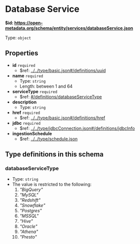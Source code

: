 # Database Service

<b id="httpsopen-metadata.orgschemaentityservicesdatabaseservice.json">&#36;id: https://open-metadata.org/schema/entity/services/databaseService.json</b>

Type: `object`

## Properties
 - **id** `required`
	 - &#36;ref: [../../type/basic.json#/definitions/uuid](....typebasic.mddefinitionsuuid)
 - **name** `required`
	 - Type: `string`
	 - Length: between 1 and 64
 - **serviceType** `required`
	 - &#36;ref: [#/definitions/databaseServiceType](definitionsdatabaseservicetype)
 - **description**
	 - Type: `string`
 - **href** `required`
	 - &#36;ref: [../../type/basic.json#/definitions/href](....typebasic.mddefinitionshref)
 - **jdbc** `required`
	 - &#36;ref: [../../type/jdbcConnection.json#/definitions/jdbcInfo](....typejdbcconnection.mddefinitionsjdbcinfo)
 - **ingestionSchedule**
	 - &#36;ref: [../../type/schedule.json](....typeschedule.md)


## Type definitions in this schema
### databaseServiceType

 - Type: `string`
 - The value is restricted to the following: 
	 1. _"BigQuery"_
	 2. _"MySQL"_
	 3. _"Redshift"_
	 4. _"Snowflake"_
	 5. _"Postgres"_
	 6. _"MSSQL"_
	 7. _"Hive"_
	 8. _"Oracle"_
	 9. _"Athena"_
	 10. _"Presto"_


